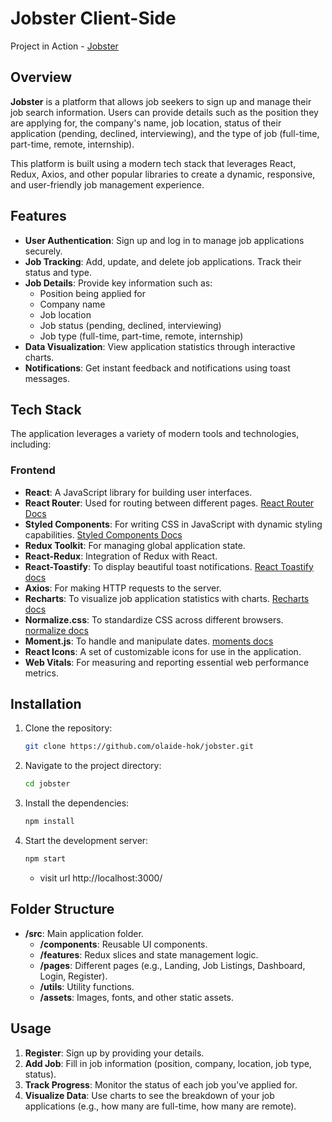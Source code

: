 # Jobster Client-Side

Project in Action - [Jobster](https://redux-toolkit-jobster.netlify.app/)

## Overview

**Jobster** is a platform that allows job seekers to sign up and manage their job search information. Users can provide details such as the position they are applying for, the company's name, job location, status of their application (pending, declined, interviewing), and the type of job (full-time, part-time, remote, internship).

This platform is built using a modern tech stack that leverages React, Redux, Axios, and other popular libraries to create a dynamic, responsive, and user-friendly job management experience.

## Features

-   **User Authentication**: Sign up and log in to manage job applications securely.
-   **Job Tracking**: Add, update, and delete job applications. Track their status and type.
-   **Job Details**: Provide key information such as:
    -   Position being applied for
    -   Company name
    -   Job location
    -   Job status (pending, declined, interviewing)
    -   Job type (full-time, part-time, remote, internship)
-   **Data Visualization**: View application statistics through interactive charts.
-   **Notifications**: Get instant feedback and notifications using toast messages.

## Tech Stack

The application leverages a variety of modern tools and technologies, including:

### Frontend

-   **React**: A JavaScript library for building user interfaces.
-   **React Router**: Used for routing between different pages. [React Router Docs](https://reactrouter.com/docs/en/v6)
-   **Styled Components**: For writing CSS in JavaScript with dynamic styling capabilities. [Styled Components Docs](https://styled-components.com/)
-   **Redux Toolkit**: For managing global application state.
-   **React-Redux**: Integration of Redux with React.
-   **React-Toastify**: To display beautiful toast notifications. [React Toastify docs](https://www.npmjs.com/package/react-toastify)
-   **Axios**: For making HTTP requests to the server.
-   **Recharts**: To visualize job application statistics with charts. [Recharts docs](https://recharts.org)
-   **Normalize.css**: To standardize CSS across different browsers. [normalize docs](https://necolas.github.io/normalize.css/)
-   **Moment.js**: To handle and manipulate dates. [moments docs](https://momentjs.com/)
-   **React Icons**: A set of customizable icons for use in the application.
-   **Web Vitals**: For measuring and reporting essential web performance metrics.

## Installation

1. Clone the repository:
    ```bash
    git clone https://github.com/olaide-hok/jobster.git
    ```
2. Navigate to the project directory:
    ```bash
    cd jobster
    ```
3. Install the dependencies:
    ```bash
    npm install
    ```
4. Start the development server:
    ```bash
    npm start
    ```
    - visit url http://localhost:3000/

## Folder Structure

-   **/src**: Main application folder.
    -   **/components**: Reusable UI components.
    -   **/features**: Redux slices and state management logic.
    -   **/pages**: Different pages (e.g., Landing, Job Listings, Dashboard, Login, Register).
    -   **/utils**: Utility functions.
    -   **/assets**: Images, fonts, and other static assets.

## Usage

1. **Register**: Sign up by providing your details.
2. **Add Job**: Fill in job information (position, company, location, job type, status).
3. **Track Progress**: Monitor the status of each job you’ve applied for.
4. **Visualize Data**: Use charts to see the breakdown of your job applications (e.g., how many are full-time, how many are remote).
